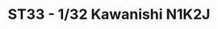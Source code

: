 ---
layout: product
title: " ST33 - 1/32 Kawanishi N1K2J"
price: "7000" 
desc: "Maketa"
img_path: "/assets/img/HASE 08883.webp"
brand: "Hasegawa"
available: false
special_offer: false
new: false
soon: true
cat: "010000"
subcat: "015700"
subsubcat: "0N/A"
sifra: "HASE 08883"
popular: false
---